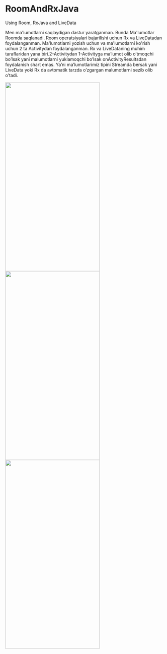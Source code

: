 # RoomAndRxJava
Using Room, RxJava and LiveData

Men ma'lumotlarni saqlaydigan dastur yaratganman. Bunda Ma'lumotlar Roomda saqlanadi. Room operatsiyalari bajarilishi uchun Rx va LiveDatadan foydalanganman.
Ma'lumotlarni yozish uchun va ma'lumotlarni ko'rish uchun 2 ta Activitydan foydalanganman.
Rx va LiveDataning muhim taraflaridan yana biri.2-Activitydan 1-Activityga ma’lumot olib o’tmoqchi bo’lsak yani malumotlarni yuklamoqchi bo’lsak onActivityResultsdan foydalanish shart emas.
Ya’ni ma’lumotlarimiz tipini Streamda bersak yani LiveData yoki Rx da avtomatik tarzda o’zgargan malumotlarni sezib olib o’tadi.

<img src="https://user-images.githubusercontent.com/77477995/104888641-12238080-597e-11eb-8b7c-f3d38235a6b1.png" width="300" height="600"> <img src="https://user-images.githubusercontent.com/77477995/104888658-18b1f800-597e-11eb-88d0-68d8d04fc4f8.png" width="300" height="600"> <img src="https://user-images.githubusercontent.com/77477995/104888660-194a8e80-597e-11eb-9b26-f33d371ecb7f.png" width="300" height="600">




